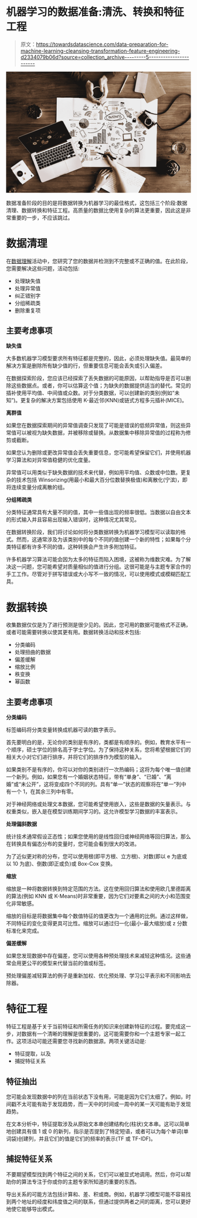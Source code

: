 # 机器学习的数据准备:清洗、转换和特征工程

> 原文：<https://towardsdatascience.com/data-preparation-for-machine-learning-cleansing-transformation-feature-engineering-d2334079b06d?source=collection_archive---------5----------------------->

![](img/d3d85252c69e9daa3038f441eb45a7dc.png)

数据准备阶段的目的是将数据转换为机器学习的最佳格式，这包括三个阶段:数据清理、数据转换和特征工程。高质量的数据比使用复杂的算法更重要，因此这是非常重要的一步，不应该跳过。

# 数据清理

在[数据理解](https://medium.com/@srnghn/data-understanding-for-machine-learning-assessment-exploration-aca1aadc1cb6)活动中，您研究了您的数据并检测到不完整或不正确的值。在此阶段，您需要解决这些问题，活动包括:

*   处理缺失值
*   处理异常值
*   纠正错别字
*   分组稀疏类
*   删除重复项

## 主要考虑事项

**缺失值**

大多数机器学习模型要求所有特征都是完整的，因此，必须处理缺失值。最简单的解决方案是删除所有缺少值的行，但重要信息可能会丢失或引入偏差。

在数据探索阶段，您应该已经探索了丢失数据的可能原因，以帮助指导是否可以删除这些数据点。或者，你可以估算这个值；为缺失的数据提供适当的替代。常见的插补使用平均值、中间值或众数。对于分类数据，可以创建新的类别(例如“未知”)。更复杂的解决方案包括使用 K-最近邻(KNN)或链式方程多元插补(MICE)。

**离群值**

如果您在数据探索期间的异常值调查只发现了可能是错误的低频异常值，则这些异常值可以被视为缺失数据，并被移除或替换。从数据集中移除异常值的过程称为修剪或截断。

如果您认为删除或更改异常值会丢失重要信息，您可能希望保留它们，并使用机器学习算法和对异常值稳健的优化度量。

异常值可以用类似于缺失数据的技术来代替，例如用平均值、众数或中位数。更复杂的技术包括 Winsorizing(用最小和最大百分位数替换极值)和离散化(宁滨)，即将连续变量分成离散的组。

**分组稀疏类**

分类特征通常具有大量不同的值，其中一些值出现的频率很低。当数据以自由文本的形式输入并且容易出现输入错误时，这种情况尤其常见。

在数据转换阶段，我们将讨论如何将分类数据转换为机器学习模型可以读取的格式。然而，这通常涉及为该类别中的每个不同的值创建一个新的特性；如果每个分类特征都有许多不同的值，这种转换会产生许多附加特征。

许多机器学习算法可能会因为太多的特征而陷入困境，这被称为维数灾难。为了解决这一问题，您可能希望对质量相似的值进行分组。这很可能是与主题专家合作的手工工作。尽管对于拼写错误或大小写不一致的情况，可以使用模式或模糊匹配工具。

# 数据转换

收集数据仅仅是为了进行预测是很少见的。因此，您可用的数据可能格式不正确，或者可能需要转换以使其更有用。数据转换活动和技术包括:

*   分类编码
*   处理扭曲的数据
*   偏差缓解
*   缩放比例
*   秩变换
*   幂函数

## 主要考虑事项

**分类编码**

标签编码将分类变量转换成机器可读的数字表示。

首先要明白的是，无论你的类别是有序的，类都是有顺序的。例如，教育水平有一个顺序，硕士学位的排名高于学士学位。为了保持这种关系，您将希望根据它们的相关大小对它们进行排序，并将它们的排序作为模型的输入。

如果类别不是有序的，你可以对你的类别进行一次热编码；这将为每个唯一值创建一个新列。例如，如果您有一个婚姻状态特征，带有“单身”、“已婚”、“离婚”或“未公开”，这将变成四个不同的列。具有“单一”状态的观察将在“单一”列中有一个 1，在其余三列中有零。

对于神经网络或处理文本数据，您可能希望使用嵌入，这些是数据的矢量表示。与权重类似，嵌入是在模型训练期间学习的。这允许模型学习数据的丰富表示。

**处理偏斜数据**

统计技术通常假设正态性；如果您使用的是线性回归或神经网络等回归算法，那么在转换具有偏态分布的变量时，您可能会看到很大的改进。

为了近似更对称的分布，您可以使用根(即平方根、立方根)、对数(即以 e 为底或以 10 为底)、倒数(即正或负)或 Box-Cox 变换。

**缩放**

缩放是一种将数据转换到特定范围的方法。这在使用回归算法和使用欧几里德距离的算法(例如 KNN 或 K-Means)时非常重要，因为它们对要素之间的大小和范围变化非常敏感。

缩放的目标是将数据集中每个数值特征的值更改为一个通用的比例。通过这样做，不同特征的变化变得更具可比性。缩放可以通过归一化(最小-最大缩放)或 z 分数标准化来完成。

**偏差缓解**

如果您发现数据中存在偏差，您可以使用各种预处理技术来减轻这种情况。这些通常会用更公平的模型来代替当前的值或标签。

预处理偏差减轻算法的例子是重新加权、优化预处理、学习公平表示和不同影响去除器。

# 特征工程

特征工程是基于关于当前特征和所需任务的知识来创建新特征的过程。要完成这一步，对数据有一个清晰的理解是很重要的，这可能需要你和一个主题专家一起工作。这项活动可能还需要您寻找新的数据源。两项关键活动是:

*   特征提取，以及
*   捕捉特征关系

## 特征抽出

您可能会发现数据中的列在当前状态下没有用，可能是因为它们太细了。例如，时间戳不太可能有助于发现趋势，而一天中的时间或一周中的某一天可能有助于发现趋势。

在文本分析中，特征提取涉及从原始文本串创建结构化(柱状)文本串。这可以简单地创建具有值 1 或 0 的新列，指示是否提到了特定短语，或者可以为每个单词(单词袋)创建列，并且它们的值是它们的频率的表示(TF 或 TF-IDF)。

## 捕捉特征关系

不要期望模型找到两个特征之间的关系，它们可以被显式地调用。然后，你可以帮助你的算法专注于你或你的主题专家所知道的重要的东西。

导出关系的可能方法包括计算和、差、积或商。例如，机器学习模型可能不容易找到两个地址的经度和纬度值之间的联系，但通过提供两者之间的距离，您可以更好地使它能够导出模式。